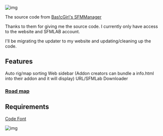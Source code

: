 ![img](https://a.safe.moe/qKkKW.png)


The source code from [Bas!cGirl's SFMManager](https://sfmlab.com/item/1297/)

Thanks to them for giving me the source code.
I currently only have access to the website and SFMLAB account.

I'll be migrating the updater to my website and updating/cleaning up the code.

## Features
Auto rig/map sorting
Web sidebar (Addon creators can bundle a info.html into their addon and it will display)
URL/SFMLab Downloader


### [Road map](https://trello.com/b/wMNrZIJ4/sfmm)

## Requirements 
[Code Font](https://www.dafont.com/code.font)

![img](https://a.safe.moe/q7Ch2.png)
